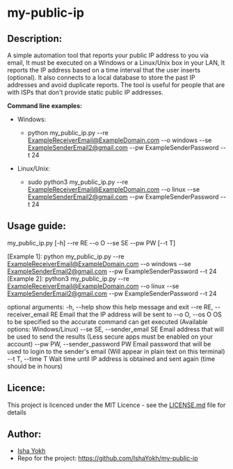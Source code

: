 # my-public-ip

## Description:
A simple automation tool that reports your public IP address to you via email, It must be executed on a Windows or a Linux/Unix box in your LAN, It reports the IP address based on a time interval that the user inserts (optional). It also connects to a local database to store the past IP addresses and avoid duplicate reports. The tool is useful for people that are with ISPs that don't provide static public IP addresses.

**Command line examples:**
- Windows:
  - python my_public_ip.py --re ExampleReceiverEmail@ExampleDomain.com --o windows --se ExampleSenderEmail2@gmail.com --pw ExampleSenderPassword --t 24

- Linux/Unix:
  - sudo python3 my_public_ip.py --re ExampleReceiverEmail@ExampleDomain.com --o linux --se ExampleSenderEmail2@gmail.com --pw ExampleSenderPassword --t 24



## Usage guide:
my_public_ip.py [-h] --re RE --o O --se SE --pw PW [--t T]

[Example 1]: python my_public_ip.py --re ExampleReceiverEmail@ExampleDomain.com
--o windows --se ExampleSenderEmail2@gmail.com --pw ExampleSenderPassword --t
24 [Example 2]: python3 my_public_ip.py --re
ExampleReceiverEmail@ExampleDomain.com --o linux --se
ExampleSenderEmail2@gmail.com --pw ExampleSenderPassword --t 24

optional arguments:
  -h, --help            show this help message and exit
  --re RE, --receiver_email RE
                        Email that the IP address will be sent to
  --o O, --os O         OS to be specified so the accurate command can get
                        executed (Available options: Windows/Linux)
  --se SE, --sender_email SE
                        Email address that will be used to send the results
                        (Less secure apps must be enabled on your account)
  --pw PW, --sender_password PW
                        Email password that will be used to login to the
                        sender's email (Will appear in plain text on this
                        terminal)
  --t T, --time T       Wait time until IP address is obtained and sent again
                        (time should be in hours)
## Licence:
This project is licenced under the MIT Licence - see the [LICENSE.md](https://github.com/IshaYokh/my-public-ip/blob/master/LICENSE) file for details

## Author:
- [Isha Yokh](https://github.com/IshaYokh)
- Repo for the project: https://github.com/IshaYokh/my-public-ip
